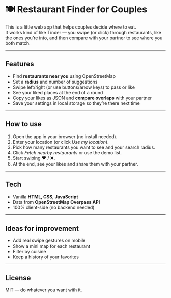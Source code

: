 # 🍽️ Restaurant Finder for Couples

This is a little web app that helps couples decide where to eat.  
It works kind of like Tinder — you swipe (or click) through restaurants, like the ones you’re into, and then compare with your partner to see where you both match.  

---

## Features
- Find **restaurants near you** using OpenStreetMap  
- Set a **radius** and number of suggestions  
- Swipe left/right (or use buttons/arrow keys) to pass or like  
- See your liked places at the end of a round  
- Copy your likes as JSON and **compare overlaps** with your partner  
- Save your settings in local storage so they’re there next time  

---

## How to use
1. Open the app in your browser (no install needed).  
2. Enter your location (or click *Use my location*).  
3. Pick how many restaurants you want to see and your search radius.  
4. Click *Fetch nearby restaurants* or use the demo list.  
5. Start swiping ❤️ / ❌.  
6. At the end, see your likes and share them with your partner.  

---

## Tech
- Vanilla **HTML, CSS, JavaScript**  
- Data from **OpenStreetMap Overpass API**  
- 100% client-side (no backend needed)  

---

## Ideas for improvement
- Add real swipe gestures on mobile  
- Show a mini map for each restaurant  
- Filter by cuisine  
- Keep a history of your favorites  

---

## License
MIT — do whatever you want with it.  
